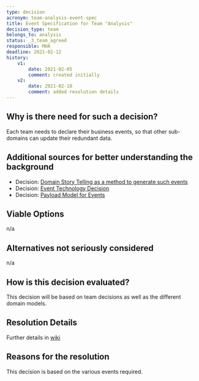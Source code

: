 ```yaml
---
type: decision
acronym: team-analysis-event-spec
title: Event Specification for Team "Analysis"  
decision_type: team
belongs_to: analysis
status: _3_team_agreed
responsible: MHA
deadline: 2021-02-12
history:
    v1:
        date: 2021-02-05
        comment: created initially
    v2:
        date: 2021-02-10
        comment: added resolution details
---
```


## Why is there need for such a decision?

Each team needs to declare their business events, so that other sub-domains can update their redundant data. 

## Additional sources for better understanding the background

* Decision: [Domain Story Telling as a method to generate such events](./sig-eventing-domain-research)
* Decision: [Event Technology Decision](./sig-eventing-solution) 
* Decision: [Payload Model for Events](./sig-eventing-pattern)


## Viable Options

n/a

## Alternatives not seriously considered

n/a

## How is this decision evaluated?

This decision will be based on team decisions as well as the different domain models.

## Resolution Details

Further details in [wiki](https://github.com/EVATool/evatool-backend/wiki/analysis-Events)

## Reasons for the resolution

This decision is based on the various events required.
